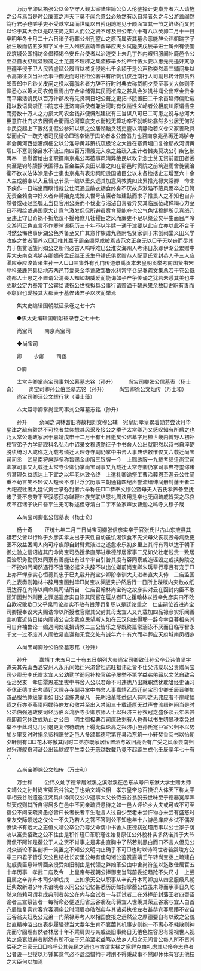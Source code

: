 <!-- { "loadSidebar": true } -->
　　万历辛卯凤梧张公以金华守入觐太宰陆庄简公负人伦鉴择计吏卓异者六人请旌之公与焉当是时公廉直之声天下莫不闻余意公必矫然有以自异者久之与公游葢阎然笃行君子也嗟乎吏不受赇常耳而世辄以自矜诩訑訑见于颜面宜其一节之鲜终而又何以论于其大余以是叹庄简之知人而公之贤不可及巳公年六十有八以癸卯二月十一日卒明年冬十月二十六日诸子将葬公州孔望山之原而属表其墓余恶能辞公讳朝瑞字子祯生敏而恪五岁知字义十三入州校嘉靖辛酉举应天乡试隆庆戊辰举进士属州有倭警议筑城公即捐坊金倡释褐令安丘台使者以治迹交上未几丁外内艰归服阕补鹿邑令公至益自发舒赋溢额蠲之土芜蔓不理辟之集流移举乡约严什伍大要以惠元元遏奸宄急邑疆半侵于卫人民苦虚赋公履亩以核复侵地七千余顷于是公声称奕然着三辅间矣以令高第征次当补给事中御史而时相衔公著书有所刺讥仅迁南行人司副巳转计部员外郎晋郎中凡钞关皮闸之役以膏脂名者力辞不行时时典衣称贷朝夕费至事关大体则不惮悉心以筹大司农倚重焉出守金华储胥其民而袵席之甚具会岁饥谷涌公出帑金贵籴而平粜活饥民以百万计郡故有先贤祠日圯公葺之更拓书院置田二千余亩延师儒贮载籍以教语具崇正书院志中迁济南兵使者兼治河时有议凿性义岭者公相度川原谓凿空而劳数十万人之力损大司农金钱非便慨然建议有三当谋八可巳二可患之说与总河大臣意忤杜门求去因调金衢而总河糜度支水衡钱无算功卒不就朝论翕然多公居无何湖中民变起上下嚣然复假公参知以填之公居湖黜贪残吏壹以清静治若义仓义冢善政具举而止矿一疏先诸司民请命□珰卒诎于舆论者本公首倡力也召南京兆丞再迁鸿胪寺卿会黄河西徙漕纲梗公以分淮导黄非策抗疏极论之大旨在塞黄堌口复徐鄢故河谓黄堌口不塞则徐吕水不流江南四百万漕艘无入京之路疏入主计者雠夷莫决公引疾乞骸两奉　旨慰留给由复职摄南京兆公再莅事风清弊绝民以敉宁念士贫无资前置田者娄矣至是钩陈牍摉伏匿得五百金益买良田以赡之如在郡邑时贡院之前筑避雨舍徙甓治衢不欲以沾体涂足多士患也京兆有表忠祠祀逊国诸臣公以未备检括史志增至六十余人主成躬奉以入且辑忠节录一编以垂久远其加意风教类如此累推光禄大常卿　命未下疾作一日端坐而瞑惜哉公仕既通显敝衣粝食终身不厌故庐湫隘不蔽风雨卒之日笥无责金赖南中好义者奔赙始克成殓夫世号洁廉者如建鼓而求子惟畏人之不知也自非然者或硁硁坚瓠无当县官用公廉而不伐业与沾沾自喜者异矣其临民莅政殚竭心力至日不暇给或遇国家大计意气激发侃侃所避虽贲育莫能夺也公气色恬穆鲜所见喜怒乃至违上守巳奇祸不折危议不摇殆庶几社稷臣之风而廉吏不足以槩公矣平生面目严冷交游间正色直言不作寒暄语扬历三十年不以竿牍一通于津要以此自立亦以此不合于时然公悔也事伊湖公色养备至又广其意作族谱九卷附名贤家训于末创祠堂义田义学收族之贫者而养以□□推其赢于周亲闾党咸被焉昔范文正身无以□子无以丧而尽其力于施贫活族问如公之所何必古人呜呼难巳公淮安海州人考讳日永即伊湖公累赠中宪大夫南京鸿胪寺卿嫡母孟氏继王氏生母锺氏俱累赠恭人配葛氏累封恭人子三人应濯应泰应浚皆诸生孙一人□□三集外有孔门传道录禹贡本未皇明贡举考南国贤书宋登科录鹿邑县括地志两邑节爱录金华荒政邹鲁水利常平仓纪奏疏文集总若干卷公既歾都人士思之不置谓公清畏人知如胡威爱而能诲如子产争传诵之犹若未悉其美也中丞耿公定力奉常丁公宾给谏祝公世禄拟具公事行请赠谥于朝未果余故□史职有善而不彰罪也爰掇其大都表于墓俟诸君子以次而举焉 

　　焦太史编辑国朝献征录卷之七十六 

　　●焦太史编辑国朝献征录卷之七十七 

　　尚宝司 
　　南京尚宝司 

　　◆尚宝司 

　　卿 
　　少卿 
　　司丞 

　　○卿 

　　太常寺卿掌尚宝司事刘公幕墓志铭（孙升） 
　　尚宝司卿张公信墓表（杨士奇） 
　　尚宝司卿孙公伯坚墓志铭（孙升） 
　　尚宝卿徐公文灿传（万士和） 
　　尚宝司卿汪公文辉行状（潘士藻） 

　　△太常寺卿掌尚宝司事刘公幕墓志铭（孙升） 

　　孙升 
　　余闻之词林耆旧称故相刘文穆公辅　宪皇历孝皇累着勋劳尝读月毕星津之疏有毅然不可挠者益仰想其风采及接公之季子太常卿乃又感叹知有所启之也乃太常公谢政家居于嘉靖戊申十二月十有七日逝矣公讳幕字用植世畿内博野人初补校官弟子力学蕲取科名弘治中诏录文穆遗勋征子中书舍人公出就职然以诗书自淬砺脱纨绮习人咸称之九载考绩迁大理寺寺副仍掌中书舍人事典诰敕惟仅又六载迁尚宝司司丞　武皇南狩扈跸多称旨赐金绯服三银牌一今　上赐绣服一九载考绩迁尚宝司卿掌司事又九载迁太常寺少卿仍掌尚宝司事又九载迁太常寺卿仍掌司事典符玺综诸务甚理久益练达上下宜之以年老休致令终　上遣礼卿谕祭工曹治葬恩至渥云公性简重不苟言笑不轻议人短长不与世浮沉历事三朝通籍四纪声誉流缙绅间册封藩王者二大祀视牲者九廷试贡士掌弥封者六举称任□□恭奉文穆公曁母夫人吉氏孝养备至抚诸子爱不忘劳下至驭感获亦鲜鞭朴族党联络恩礼周浃用是卒也无间疏戚皆哭之尽哀疾革召诸子诀曰吾平生无可称述但守清白二字不坠家声汝曹勉之呜呼文穆子哉 

　　△尚宝司卿张公信墓表（杨士奇） 

　　杨士奇 
　　正统七年二月三日尚宝司卿张信彦实卒于官张氏世古山东掖县其祖若父皆以行称于乡彦实孝友出于天性自幼虽饥渴饮食不先父母父丧哀毁母病数更医不效益困闻人肉可疗疾即自封臂煮液进之遂愈永乐初乡里上其行有司以达于朝下御史验之信诏旌其门命尚宝司丞授承直郎进承德郎居家事二兄如父壮老贱贵一致居官治职务勤慎处同寮有善能让有过举率自引咎其度有容同寮或造诬毁之或挟势陵之一不挍如罔闻然遇行不当理必据义执辞不以出位嫌前尚宝卿朱琇辈行尊且有宠于□上亦严惮彦实心恒德其忠于巳九载升尚宝少卿阶奉训大夫进奉直大夫侍　二庙监国凡上表奏则翰林书辞用宝函封毕□尚宝以髹版夹护然后行一日所上髹版内夹敝故纸既达行在内侍以闻命臬司诘所自　仁庙召翰林尚宝询之故彦实对云在函封内臣不敢预知函封外则臣之罪遂遣彦实自陈其同官在扈从者□之援翰林以觊幸免彦实曰不敢自欺况敢欺□父乎臬司论彦实不敬有旨薄罚复职以是廷论重之　仁庙嗣位首进尚宝司卿授奉议大夫赐诰命以所授散官赠其父封其母太宜人又九载加四品禄彦实乐闻善言初官近侍日接内阁诸公自念我庶民望斯人如在云汉何由得聆一辞今幸旦暮相亲其可自弃袖鲁论一编遇间处辄揖请教二三公皆乐之尽既终篇常涵泳不厌而日临写智永千文一过不废其人闿敏易直谦和无竞交处有诚年六十有六而卒葬应天府城南凤栖乡 

　　△尚宝司卿孙公伯坚墓志铭（孙升） 

　　孙升 
　　嘉靖丁未五月二十有五日朝列大夫尚宝司卿致仕孙公卒公讳伯坚字道夫其先山西潞安州人永乐间始迁兴济曾祖讳旺祖讳让皆不仕父讳友以公贵赠尚宝司少卿母李氏赠太宜人公幼勤学弱冠补校官弟子屡举不第学益弗倦蕲以文艺自致会弘治癸亥　孝庙覃恩戚里拔中书舍人公以君命不可违也乃出就职然犹耽嗜经史诵习不休正德丁丑考绩迁大理寺寺副寻掌中书舍人事嘉靖乙酉迁尚宝司少卿壬辰晋卿加四品服色俸级掌事如旧公谙练典章凡　先朝沿革能悉记人有叩之无弗应者不崖峻幅截之行亦不燕隋阿媟待僚友和敬并至出入禁闼三十载谨厚无过声誉流缙绅间当是时公弟伯强通政使司经历伯义鸿胪寺少卿京师人士以兴济三孙衣冠之盛侈谈云年未甚衰即疏乞休致或劝止之公曰　明主御极典百司庶政剩有人也吾以书生叨显秩幸免过举不于此时见几引退更复何待疏再上得允舆论高之兴济小邑孙氏寔巨室公归不以势加乡里又时时捐余赀稍赈贫乏邑人多颂其德宅第在县治东筑一小轩焚香阅书以怡朝夕轩侧有□□花木寄傲其间时二弟亦既家居恒置酒与故旧高会有广受之风余尝南归过兴济舣舟河浒公出延欵叙平生幸公无恙越数载乃竟不起距生成化壬辰享年七十有六 

　　△尚宝卿徐公文灿传（万士和） 

　　万士和 
　　公讳文灿字德章居洑溪之滨洑溪在邑东故号曰东洑大学士赠太师文靖公之孙封尚宝卿云谷翁之子也始文靖公相　孝宗皇帝总百揆识大体天下称太平宰相云谷翁遗逸江湖具山泽间仪公少逮事大父长侍云谷翁脱去世味至于德器宽厚浑然天成则其所自得居多在邑中不问亲疏贤愚待之如一邑人评论乡大夫或可或不可至指公不问亲疏贤愚必皆曰长者长者平生耻言人过自少至老未尝忤物亦未尝有盛怒时亲友交际馈送之仪公一不失乃若人之答不答则公不知也年十六游邑庠应乡试不偶发愤读书有远大之志值文靖公卒公乃尊父命荫中书舍人正德初逆瑾用事以公世家子荫啖以富贵招致之公不往由是积忤瑾□革职瑾诛始复原任公外貌朴实多然诺其于大节侃侃不阿如是葢公于人之贤不肖事之是非曲直胸中了然若别黑白而口不言人但见公对众谈论不甚剖析一笑置之不知公文明内止确乎不可□也时以诗鸣世者若棠陵方公辈三四君子皆乐交公且结社长安里公每有佳句诸公鉴赏嘉靖壬午转尚宝丞上疏建白勋戚贵臣悬带牌面亲授受如旧制由是代领之弊始革公由中舍尚符玺以迄致仕居官五十年历事　孝武二庙及今　上皇帝每视朝公捧御宝当驾前委蛇趋跄不失尺寸　上尝目属之辛卯升本司少卿戊戌　上如承天公以职事从辛亥升本司卿加从四品服级凡朝廷典故新进少年未谙晓者以问公公记忆甚悉历历如指掌葢公位虽未尊而承事日久屹然众倚赖可谓老成典刑者矣公在内与会试者一与廷试者二在外捧册封藩王者四赍诏谕者三宣祭告者一每衔命必便道归省云谷翁及母蒋宜人世羡其荣云谷翁与宜人白首齐眉性复喜宾客宾客满座公时须眉亦皓然矣与其诸弟执役左右甚恭宾客局踳不安自云谷翁夫妇及公兄弟一门荣禄寿考人以相国食报之远然公之厚德要自有以致之公貌劲直精神溢出仪表步履强徤当大耋年生育不衰葢其机事少则抱一不离心不耗散则神完而守固理有然者林居十年不乘肩舆与亲戚谈旧事终日无倦色性容忍有常视世人视势之盛衰趋避者断然有所不友于兄弟至老益笃以故乡人归之无间言公每人所不责其偿死之日家无□□呜呼公其先民之遗也与古谓世禄之家鲜克由礼虑其以侈夺志也者公者设一旦授以万锺其意气必不盈溢惜拘于时刖不得秉政事不然即休休有容无他技之大臣何以加焉 

